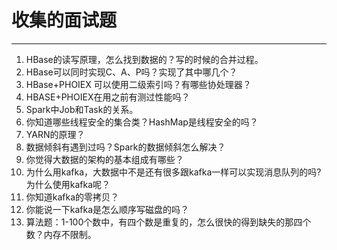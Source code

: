 # 收集的面试题
----
1.  HBase的读写原理，怎么找到数据的？写的时候的合并过程。   
2.  HBase可以同时实现C、A、P吗？实现了其中哪几个？ 
3.  HBase+PHOIEX 可以使用二级索引吗？有哪些协处理器？ 
4.  HBASE+PHOIEX在用之前有测过性能吗？     
5.  Spark中Job和Task的关系。      
6.  你知道哪些线程安全的集合类？HashMap是线程安全的吗？
7.  YARN的原理？
8.  数据倾斜有遇到过吗？Spark的数据倾斜怎么解决？
9.  你觉得大数据的架构的基本组成有哪些？
10. 为什么用kafka，大数据中不是还有很多跟kafka一样可以实现消息队列的吗?为什么使用kafka呢？
11. 你知道kafka的零拷贝？
12. 你能说一下kafka是怎么顺序写磁盘的吗？
13. 算法题：1-100个数中，有四个数是重复的，怎么很快的得到缺失的那四个数？内存不限制。




